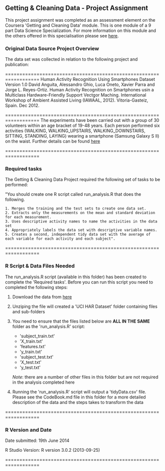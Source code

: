 
## Getting & Cleaning Data - Project Assignment

This project assignment was completed as an assessment element on the Coursera 'Getting and Cleaning Data' module. This is one module of a 9 part Data Science Specialization. For more information on this module and the others offered in this specialisation please see [here](https://www.coursera.org/specialization/jhudatascience/1/courses).

### Original Data Source Project Overview
The data set was collected in relation to the following project and publication:

==================================================================
Human Activity Recognition Using Smartphones Dataset Version 1.0
David Anguita, Alessandro Ghio, Luca Oneto, Xavier Parra and Jorge L. Reyes-Ortiz. Human Activity Recognition on 
Smartphones usin a Multiclass Hardware-Friendly Support Vectgor Maching. International Workshop of Ambient Assisted 
Living (IAWAAL, 2012). Vitoria-Gasteiz, Spain. Dec 2012. 

==================================================================
The experiments have been carried out with a group of 30 volunteers within an age bracket of 19-48 years. Each person performed six activities (WALKING, WALKING_UPSTAIRS, WALKING_DOWNSTAIRS, SITTING, STANDING, LAYING) wearing a smartphone (Samsung Galaxy S II) on the waist. Further details can be found [here](http://archive.ics.uci.edu/ml/datasets/Human+Activity+Recognition+Using+Smartphones)

==================================================================

### Required tasks
The Getting & Cleaning Data Project required the following set of tasks to be performed:

"You should create one R script called run_analysis.R that does the following. 

    1. Merges the training and the test sets to create one data set.
    2. Extracts only the measurements on the mean and standard deviation for each measurement. 
    3. Uses descriptive activity names to name the activities in the data set
    4. Appropriately labels the data set with descriptive variable names. 
    5. Creates a second, independent tidy data set with the average of each variable for each activity and each subject". 

==================================================================

### R Script & Data Files Needed 
The run_analysis.R script (available in this folder) has been created to complete the 'Required tasks'. Before you can run this script you need to completed the following steps:

1. Download the data from [here](https://d396qusza40orc.cloudfront.net/getdata%2Fprojectfiles%2FUCI%20HAR%20Dataset.zip)

2. Unziping the file will created a 'UCI HAR Dataset' folder containing files and sub-folders

3. You need to ensure that the files listed below are **ALL IN THE SAME** folder as the 'run_analysis.R' script:
    * 'subject_train.txt'
    * 'X_train.txt'
    * 'features.txt'
    * 'y_train.txt'
    * 'subject_test.txt'
    * 'X_test.txt'
    * 'y_test.txt'

    *Note*: there are a number of other files in this folder but are not required in the analysis completed here

4. Running the 'run_analysis.R' script will output a 'tidyData.csv' file. Please see the CodeBook.md file in this folder for a more detailed description of the data and the steps takes to transform the data

==================================================================

### R Version and Date

Date submitted: 19th June 2014

R Studio Version: R version 3.0.2 (2013-09-25)

==================================================================



